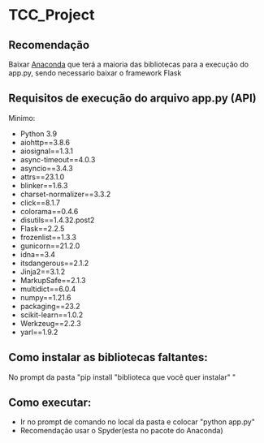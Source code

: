# TCC_Project

## Recomendação
Baixar [Anaconda](https://www.anaconda.com/) que terá a maioria das bibliotecas para a execução do app.py, sendo necessario baixar o framework Flask

## Requisitos de execução do arquivo app.py (API)
Minimo: 
- Python 3.9
- aiohttp==3.8.6
- aiosignal==1.3.1
- async-timeout==4.0.3
- asyncio==3.4.3
- attrs==23.1.0
- blinker==1.6.3
- charset-normalizer==3.3.2
- click==8.1.7
- colorama==0.4.6
- disutils==1.4.32.post2
- Flask==2.2.5
- frozenlist==1.3.3
- gunicorn==21.2.0
- idna==3.4
- itsdangerous==2.1.2
- Jinja2==3.1.2
- MarkupSafe==2.1.3
- multidict==6.0.4
- numpy==1.21.6
- packaging==23.2
- scikit-learn==1.0.2
- Werkzeug==2.2.3
- yarl==1.9.2

## Como instalar as bibliotecas faltantes:
No prompt da pasta "pip install "biblioteca que você quer instalar" "
## Como executar:
- Ir no prompt de comando no local da pasta e colocar "python app.py"
- Recomendação usar o Spyder(esta no pacote do Anaconda)
